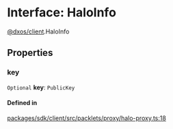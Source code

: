 # Interface: HaloInfo

[@dxos/client](../modules/dxos_client.md).HaloInfo

## Properties

### key

 `Optional` **key**: `PublicKey`

#### Defined in

[packages/sdk/client/src/packlets/proxy/halo-proxy.ts:18](https://github.com/dxos/dxos/blob/db8188dae/packages/sdk/client/src/packlets/proxy/halo-proxy.ts#L18)
